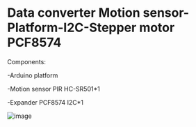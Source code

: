 Data converter Motion sensor-Platform-I2C-Stepper motor PCF8574
=

Components:

-Arduino platform
  
-Motion sensor PIR HC-SR501*1

-Expander PCF8574 I2C*1


![image](https://github.com/user-attachments/assets/52b64a29-af6c-4d53-b7a1-08bda1f31e54)
